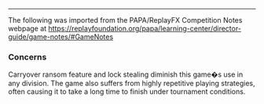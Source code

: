 ***
The following was imported from the PAPA/ReplayFX Competition Notes webpage at https://replayfoundation.org/papa/learning-center/director-guide/game-notes/#GameNotes
### Concerns
            
Carryover ransom feature and lock stealing diminish this game�s use in any division. The game also suffers from highly repetitive playing strategies, often causing it to take a long time to finish under tournament conditions.
